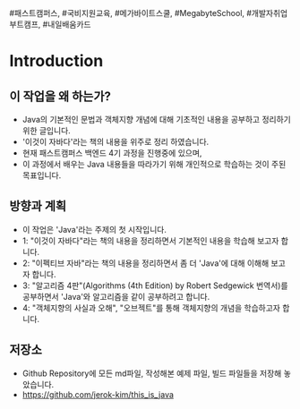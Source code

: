 #패스트캠퍼스, #국비지원교육, #메가바이트스쿨, #MegabyteSchool, #개발자취업부트캠프, #내일배움카드

# Introduction

## 이 작업을 왜 하는가?

- Java의 기본적인 문법과 객체지향 개념에 대해 기초적인 내용을 공부하고 정리하기 위한 글입니다.
- '이것이 자바다'라는 책의 내용을 위주로 정리 하였습니다.
- 현재 패스트캠퍼스 백엔드 4기 과정을 진행중에 있으며,
- 이 과정에서 배우는 Java 내용들을 따라가기 위해 개인적으로 학습하는 것이 주된 목표입니다.

## 방향과 계획

- 이 작업은 'Java'라는 주제의 첫 시작입니다.
- 1: "이것이 자바다"라는 책의 내용을 정리하면서 기본적인 내용을 학습해 보고자 합니다.
- 2: "이펙티브 자바"라는 책의 내용을 정리하면서 좀 더 'Java'에 대해 이해해 보고자 합니다.
- 3: "알고리즘 4판"(Algorithms (4th Edition) by Robert Sedgewick 번역서)를 공부하면서 'Java'와 알고리즘을 같이 공부하려고 합니다.
- 4: "객체지향의 사실과 오해", "오브젝트"를 통해 객체지향의 개념을 학습하고자 합니다.

## 저장소

- Github Repository에 모든 md파일, 작성해본 예제 파일, 빌드 파일들을 저장해 놓았습니다. 
- https://github.com/jerok-kim/this_is_java